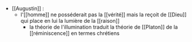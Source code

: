 - [[Augustin]] : 
    - l'[[homme]] ne posséderait pas la [[vérité]] mais la reçoit de [[Dieu]] qui place en lui la lumière de la [[raison]]
	    - la théorie de l'illumination traduit la théorie de [[Platon]] de la [[réminiscence]] en termes chrétiens